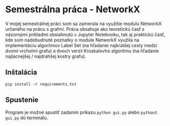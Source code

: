 # Semestrálna práca - NetworkX
V mojej semestrálnej práci som sa zamerala na využitie modulu NetworkX určeného na prácu s grafmi.
Práca obsahuje ako teoretickú časť s názornými príkladmi obsiahnutú v Jupyter Notebooku, tak aj praktickú časť, kde som nadobudnuté poznatky o module NetworkX využila na implementáciu algoritmov Label Set (na hľadanie najkratšej cesty medzi dvomi vrcholmi grafu) a dvoch verzií Kruskalovho algoritmu (na hľadanie najlacnejšej / najdrahšej kostry grafu).

## Inštalácia
    pip install -r requirements.txt

## Spustenie
Program je možné spustiť zadaním príkazu `python gui.py` alebo `python3 gui.py` do terminálu.
